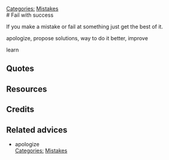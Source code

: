 [Categories:](../Categories/index.md) [Mistakes](../Categories/Mistakes.md)<br># Fail with success

If you make a mistake or fail at something just get the best of it. 

apologize, propose solutions, way to do it better, improve

learn

## Quotes

## Resources

## Credits

## Related advices

- apologize
<br>[Categories:](../Categories/index.md) [Mistakes](../Categories/Mistakes.md)